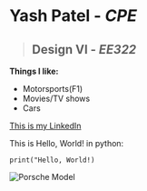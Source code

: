 # Yash Patel - *CPE*
> ## Design VI - *EE322*
**Things I like:**
- Motorsports(F1)
- Movies/TV shows
- Cars

[This is my LinkedIn]([https://www.example.com](https://www.linkedin.com/in/yash-patel-93994a292/))
  
This is Hello, World! in python:
```
print("Hello, World!)
```
![Porsche Model]()
